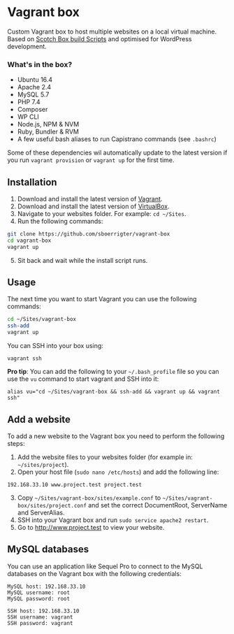 # Vagrant box

Custom Vagrant box to host multiple websites on a local virtual machine. Based on [Scotch Box build Scripts](https://github.com/scotch-io/scotch-box-build-scripts) and optimised for WordPress development.

### What's in the box?

- Ubuntu 16.4
- Apache 2.4
- MySQL 5.7
- PHP 7.4
- Composer
- WP CLI
- Node.js, NPM & NVM
- Ruby, Bundler & RVM
- A few useful bash aliases to run Capistrano commands (see `.bashrc`)

Some of these dependencies wil automatically update to the latest version if you run `vagrant provision` or `vagrant up` for the first time.

## Installation

1. Download and install the latest version of [Vagrant](https://www.vagrantup.com/downloads.html).
2. Download and install the latest version of [VirtualBox](https://www.virtualbox.org/wiki/Downloads).
3. Navigate to your websites folder. For example: `cd ~/Sites`.
4. Run the following commands:

```bash
git clone https://github.com/sboerrigter/vagrant-box
cd vagrant-box
vagrant up
```
5. Sit back and wait while the install script runs.

## Usage

The next time you want to start Vagrant you can use the following commands:

```bash
cd ~/Sites/vagrant-box
ssh-add
vagrant up
```

You can SSH into your box using:

```
vagrant ssh
```

**Pro tip**: You can add the following to your `~/.bash_profile` file so you can use the `vu` command to start vagrant and SSH into it:

```
alias vu="cd ~/Sites/vagrant-box && ssh-add && vagrant up && vagrant ssh"
```

## Add a website

To add a new website to the Vagrant box you need to perform the following steps:

1. Add the website files to your websites folder (for example in: `~/sites/project`).
2. Open your host file (`sudo nano /etc/hosts`) and add the following line:

`192.168.33.10 www.project.test project.test`

3. Copy `~/Sites/vagrant-box/sites/example.conf` to `~/Sites/vagrant-box/sites/project.conf` and set the correct DocumentRoot, ServerName and ServerAlias.
4. SSH into your Vagrant box and run `sudo service apache2 restart`.
5. Go to http://www.project.test to view your website.

## MySQL databases

You can use an application like Sequel Pro to connect to the MySQL databases on the Vagrant box with the following credentials:

```
MySQL host: 192.168.33.10
MySQL username: root
MySQL password: root

SSH host: 192.168.33.10
SSH username: vagrant
SSH password: vagrant
```
